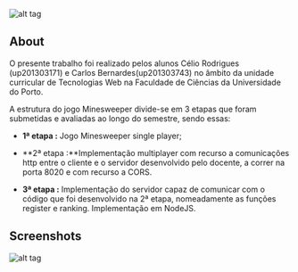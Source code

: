 
 ![alt tag](https://cdn.pbrd.co/images/OEO1rTk.png) 

## About

 O presente trabalho foi realizado pelos alunos Célio Rodrigues (up201303171) e Carlos Bernardes(up201303743) no âmbito da unidade curricular de Tecnologias Web na Faculdade de Ciências da Universidade do Porto. 
  
 A estrutura do jogo Minesweeper divide-se em 3 etapas que foram submetidas e avaliadas ao longo do semestre, sendo essas:
  
* **1ª etapa :** Jogo Minesweeper single player;


* **2ª etapa :**Implementação multiplayer com recurso a comunicações http entre o cliente e o servidor desenvolvido pelo docente, a correr na porta 8020 e com recurso a CORS.
 
 
* **3ª etapa :** Implementação do servidor capaz de comunicar com o código que foi desenvolvido  na 2ª etapa, nomeadamente as funções register e ranking. Implementação em NodeJS.


## Screenshots
![alt tag](http://i.imgur.com/4YuBPwL.png)
